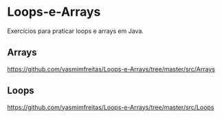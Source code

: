 # Loops-e-Arrays
Exercícios para praticar loops e arrays em Java.

## Arrays

https://github.com/yasmimfreitas/Loops-e-Arrays/tree/master/src/Arrays

## Loops

https://github.com/yasmimfreitas/Loops-e-Arrays/tree/master/src/Loops
